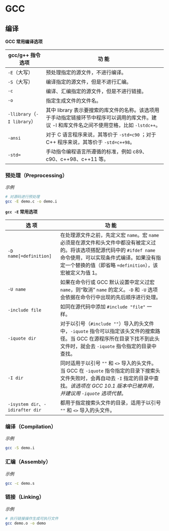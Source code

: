 # GCC

## 编译

**GCC 常用编译选项**

| gcc/g++ 指令选项            | 功 能                                                                                                                                        |
| --------------------------- | -------------------------------------------------------------------------------------------------------------------------------------------- |
| `-E`（大写）                | 预处理指定的源文件，不进行编译。                                                                                                             |
| `-S`（大写）                | 编译指定的源文件，但是不进行汇编。                                                                                                           |
| `-c`                        | 编译、汇编指定的源文件，但是不进行链接。                                                                                                     |
| `-o`                        | 指定生成文件的文件名。                                                                                                                       |
| `-llibrary`（`-I library`） | 其中 library 表示要搜索的库文件的名称。该选项用于手动指定链接环节中程序可以调用的库文件。建议 -l 和库文件名之间不使用空格，比如 `-lstdc++`。 |
| `-ansi`                     | 对于 C 语言程序来说，其等价于 `-std=c90` ；对于 C++ 程序来说，其等价于 `-std=c++98`。                                                        |
| `-std=`                     | 手动指令编程语言所遵循的标准，例如 c89、c90、c++98、c++11 等。                                                                               |

### 预处理（Preprocessing）

*示例*

```sh
# 对源码进行预处理
gcc -E demo.c -o demo.i
```

**`gcc -E` 常用选项**

| 选 项                            | 功 能                                                                                                                                                                                                                          |
| -------------------------------- | ------------------------------------------------------------------------------------------------------------------------------------------------------------------------------------------------------------------------------ |
| `-D name[=definition]`           | 在处理源文件之前，先定义宏 `name`。宏 `name` 必须是在源文件和头文件中都没有被定义过的。将该选项搭配源代码中的 `#ifdef name` 命令使用，可以实现条件式编译。如果没有指定一个替换的值（即省略 `=definition`），该宏被定义为值 1。 |
| `-U name`                        | 如果在命令行或 GCC 默认设置中定义过宏 `name`，则“取消” `name` 的定义。`-D` 和 `-U` 选项会依据在命令行中出现的先后顺序进行处理。                                                                                                |
| `-include file`                  | 如同在源代码中添加 `#include "file"` 一样。                                                                                                                                                                                    |
| `-iquote dir`                    | 对于以引号（`#include ""`）导入的头文件中，`-iquote` 指令可以指定该头文件的搜索路径。当 GCC 在源程序所在目录下找不到此头文件时，就会去 `-iquote` 指令指定的目录中查找。                                                        |
| `-I dir`                         | 同时适用于以引号 `""` 和 `<>` 导入的头文件。当 GCC 在 `-iquote` 指令指定的目录下搜索头文件失败时，会再自动去 `-I` 指定的目录中查找。*该选项在 GCC 10.1 版本中已被弃用，并建议用 `-iquote` 选项代替*。                          |
| `-isystem dir`、`-idirafter dir` | 都用于指定搜索头文件的目录，适用于以引号 `""` 和 `<>` 导入的头文件。                                                                                                                                                           |

### 编译（Compilation）

*示例*

```sh
gcc -S demo.i
```

### 汇编（Assembly）

*示例*

```sh
gcc -c demo.s
```

### 链接（Linking）

*示例*

```sh
# 执行链接操作生成可执行文件
gcc demo.o -o demo
```